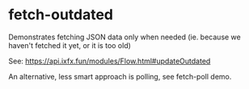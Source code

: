 # fetch-outdated

Demonstrates fetching JSON data only when needed
(ie. because we haven't fetched it yet, or it is too old)

See: https://api.ixfx.fun/modules/Flow.html#updateOutdated

An alternative, less smart approach is polling, see fetch-poll demo.
